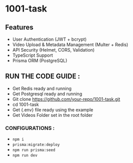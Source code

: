 # 1001-task

## Features
- User Authentication (JWT + bcrypt)
- Video Upload & Metadata Management (Multer + Redis) 
- API Security (Helmet, CORS, Validation)
- TypeScript Support
- Prisma ORM (PostgreSQL)

## RUN THE CODE GUIDE : 
- Get Redis ready and running
- Get Postgresql ready and running
- Git clone https://github.com/your-repo/1001-task.git
- cd 1001-task
- Get {.env} file ready using the example
- Get Videos Folder set in the root folder

### CONFIGURATIONS :
- `npm i`
- `prisma:migrate:deploy`
- `npm run prisma:seed`
- `npm run dev`
